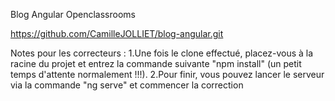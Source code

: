 Blog Angular Openclassrooms

https://github.com/CamilleJOLLIET/blog-angular.git

Notes pour les correcteurs :
1.Une fois le clone effectué, placez-vous à la racine du projet et entrez la commande suivante "npm install" (un petit temps d'attente normalement !!!).
2.Pour finir, vous pouvez lancer le serveur via la commande "ng serve" et commencer la correction

